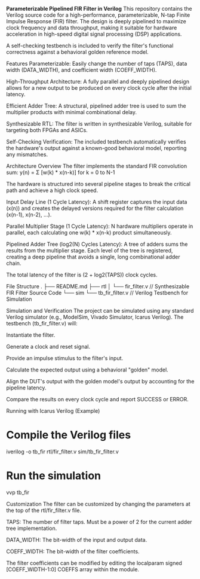 **Parameterizable Pipelined FIR Filter in Verilog**
This repository contains the Verilog source code for a high-performance, parameterizable, N-tap Finite Impulse Response (FIR) filter. The design is deeply pipelined to maximize clock frequency and data throughput, making it suitable for hardware acceleration in high-speed digital signal processing (DSP) applications.

A self-checking testbench is included to verify the filter's functional correctness against a behavioral golden reference model.

Features
Parameterizable: Easily change the number of taps (TAPS), data width (DATA_WIDTH), and coefficient width (COEFF_WIDTH).

High-Throughput Architecture: A fully parallel and deeply pipelined design allows for a new output to be produced on every clock cycle after the initial latency.

Efficient Adder Tree: A structural, pipelined adder tree is used to sum the multiplier products with minimal combinational delay.

Synthesizable RTL: The filter is written in synthesizable Verilog, suitable for targeting both FPGAs and ASICs.

Self-Checking Verification: The included testbench automatically verifies the hardware's output against a known-good behavioral model, reporting any mismatches.

Architecture Overview
The filter implements the standard FIR convolution sum:
y(n) = Σ [w(k) * x(n-k)] for k = 0 to N-1

The hardware is structured into several pipeline stages to break the critical path and achieve a high clock speed.

Input Delay Line (1 Cycle Latency): A shift register captures the input data (x(n)) and creates the delayed versions required for the filter calculation (x(n-1), x(n-2), ...).

Parallel Multiplier Stage (1 Cycle Latency): N hardware multipliers operate in parallel, each calculating one w(k) * x(n-k) product simultaneously.

Pipelined Adder Tree (log2(N) Cycles Latency): A tree of adders sums the results from the multiplier stage. Each level of the tree is registered, creating a deep pipeline that avoids a single, long combinational adder chain.

The total latency of the filter is (2 + log2(TAPS)) clock cycles.

File Structure
.
├── README.md
├── rtl
│   └── fir_filter.v      // Synthesizable FIR Filter Source Code
└── sim
    └── tb_fir_filter.v   // Verilog Testbench for Simulation

Simulation and Verification
The project can be simulated using any standard Verilog simulator (e.g., ModelSim, Vivado Simulator, Icarus Verilog). The testbench (tb_fir_filter.v) will:

Instantiate the filter.

Generate a clock and reset signal.

Provide an impulse stimulus to the filter's input.

Calculate the expected output using a behavioral "golden" model.

Align the DUT's output with the golden model's output by accounting for the pipeline latency.

Compare the results on every clock cycle and report SUCCESS or ERROR.


Running with Icarus Verilog (Example)
# Compile the Verilog files

iverilog -o tb_fir rtl/fir_filter.v sim/tb_fir_filter.v

# Run the simulation
vvp tb_fir

Customization
The filter can be customized by changing the parameters at the top of the rtl/fir_filter.v file.

TAPS: The number of filter taps. Must be a power of 2 for the current adder tree implementation.

DATA_WIDTH: The bit-width of the input and output data.

COEFF_WIDTH: The bit-width of the filter coefficients.

The filter coefficients can be modified by editing the localparam signed [COEFF_WIDTH-1:0] COEFFS array within the module.

